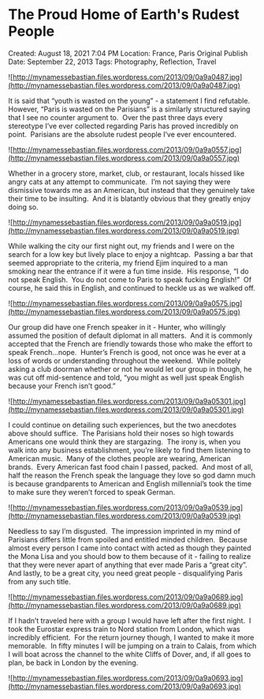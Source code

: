 # The Proud Home of Earth's Rudest People

Created: August 18, 2021 7:04 PM
Location: France, Paris
Original Publish Date: September 22, 2013
Tags: Photography, Reflection, Travel

![http://mynamessebastian.files.wordpress.com/2013/09/0a9a0487.jpg](http://mynamessebastian.files.wordpress.com/2013/09/0a9a0487.jpg)

It is said that “youth is wasted on the young” - a statement I find refutable.  However, “Paris is wasted on the Parisians” is a similarly structured saying that I see no counter argument to.  Over the past three days every stereotype I’ve ever collected regarding Paris has proved incredibly on point.  Parisians are the absolute rudest people I’ve ever encountered.

![http://mynamessebastian.files.wordpress.com/2013/09/0a9a0557.jpg](http://mynamessebastian.files.wordpress.com/2013/09/0a9a0557.jpg)

Whether in a grocery store, market, club, or restaurant, locals hissed like angry cats at any attempt to communicate.  I’m not saying they were dismissive towards me as an American, but instead that they genuinely take their time to be insulting.  And it is blatantly obvious that they greatly enjoy doing so.

![http://mynamessebastian.files.wordpress.com/2013/09/0a9a0519.jpg](http://mynamessebastian.files.wordpress.com/2013/09/0a9a0519.jpg)

While walking the city our first night out, my friends and I were on the search for a low key but lively place to enjoy a nightcap.  Passing a bar that seemed appropriate to the criteria, my friend Ejim inquired to a man smoking near the entrance if it were a fun time inside.  His response, “I do not speak English.  You do not come to Paris to speak fucking English!”  Of course, he said this in English, and continued to heckle us as we walked off.

![http://mynamessebastian.files.wordpress.com/2013/09/0a9a0575.jpg](http://mynamessebastian.files.wordpress.com/2013/09/0a9a0575.jpg)

Our group did have one French speaker in it - Hunter, who willingly assumed the position of default diplomat in all matters.  And it is commonly accepted that the French are friendly towards those who make the effort to speak French…nope.  Hunter’s French is good, not once was he ever at a loss of words or understanding throughout the weekend.  While politely asking a club doorman whether or not he would let our group in though, he was cut off mid-sentence and told, “you might as well just speak English because your French isn’t good.”

![http://mynamessebastian.files.wordpress.com/2013/09/0a9a05301.jpg](http://mynamessebastian.files.wordpress.com/2013/09/0a9a05301.jpg)

I could continue on detailing such experiences, but the two anecdotes above should suffice.  The Parisians hold their noses so high towards Americans one would think they are stargazing.  The irony is, when you walk into any business establishment, you’re likely to find them listening to American music.  Many of the clothes people are wearing, American brands.  Every American fast food chain I passed, packed.  And most of all, half the reason the French speak the language they love so god damn much is because grandparents to American and English millennial’s took the time to make sure they weren’t forced to speak German.

![http://mynamessebastian.files.wordpress.com/2013/09/0a9a0539.jpg](http://mynamessebastian.files.wordpress.com/2013/09/0a9a0539.jpg)

Needless to say I’m disgusted.  The impression imprinted in my mind of Parisians differs little from spoiled and entitled minded children.  Because almost every person I came into contact with acted as though they painted the Mona Lisa and you should bow to them because of it - failing to realize that they were never apart of anything that ever made Paris a “great city”.  And lastly, to be a great city, you need great people - disqualifying Paris from any such title.

![http://mynamessebastian.files.wordpress.com/2013/09/0a9a0689.jpg](http://mynamessebastian.files.wordpress.com/2013/09/0a9a0689.jpg)

If I hadn’t traveled here with a group I would have left after the first night.  I took the Eurostar express train to Nord station from London, which was incredibly efficient.  For the return journey though, I wanted to make it more memorable.  In fifty minutes I will be jumping on a train to Calais, from which I will boat across the channel to the white Cliffs of Dover, and, if all goes to plan, be back in London by the evening.

![http://mynamessebastian.files.wordpress.com/2013/09/0a9a0693.jpg](http://mynamessebastian.files.wordpress.com/2013/09/0a9a0693.jpg)
